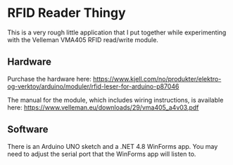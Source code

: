 
# RFID Reader Thingy

This is a very rough little application that I put together while experimenting with the Velleman VMA405 RFID read/write module.

## Hardware

Purchase the hardware here: https://www.kjell.com/no/produkter/elektro-og-verktoy/arduino/moduler/rfid-leser-for-arduino-p87046

The manual for the module, which includes wiring instructions, is available here: https://www.velleman.eu/downloads/29/vma405_a4v03.pdf

## Software

There is an Arduino UNO sketch and a .NET 4.8 WinForms app. You may need to adjust the serial port that the WinForms app will listen to.

